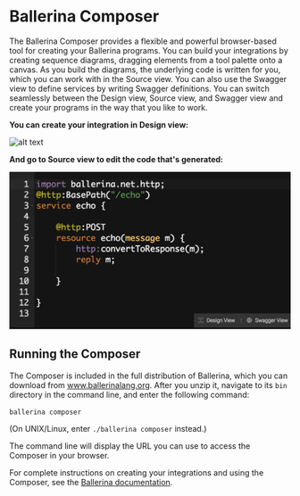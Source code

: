 # Ballerina Composer

The Ballerina Composer provides a flexible and powerful browser-based tool for creating your Ballerina programs. You can build your integrations by creating sequence diagrams, dragging elements from a tool palette onto a canvas. As you build the diagrams, the underlying code is written for you, which you can work with in the Source view. You can also use the Swagger view to define services by writing Swagger definitions. You can switch seamlessly between the Design view, Source view, and Swagger view and create your programs in the way that you like to work. 

**You can create your integration in Design view:**

![alt text](./EchoDesign.png?raw=true "Design view")


**And go to Source view to edit the code that's generated:**

![alt text](./EchoSource.png?raw=true "Source view")

## Running the Composer

The Composer is included in the full distribution of Ballerina, which you can download from www.ballerinalang.org. After you unzip it, navigate to its `bin` directory in the command line, and enter the following command:

```
ballerina composer
```

(On UNIX/Linux, enter `./ballerina composer` instead.)

The command line will display the URL you can use to access the Composer in your browser. 

For complete instructions on creating your integrations and using the Composer, see the [Ballerina documentation](http://ballerinalang.org/documentation/).
